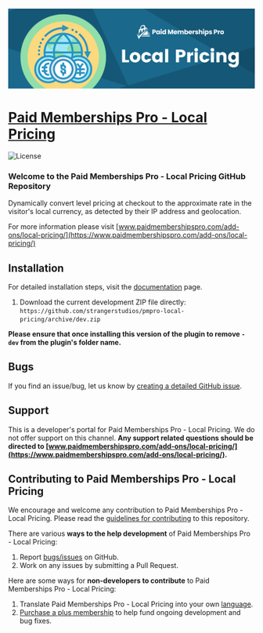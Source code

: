 ![](pmpro-local-pricing-banner.png)

# [Paid Memberships Pro - Local Pricing](https://www.paidmembershipspro.com/add-ons/local-pricing/) #
[comment]: # (Generate badges from shields.io, only works for .org plugins to get other stats etc. We'd have to create our own endpoints for Premium plugins)

![License](https://img.shields.io/badge/license-GPL--3.0%2B-red.svg?style=flat-square)

### Welcome to the Paid Memberships Pro - Local Pricing GitHub Repository

Dynamically convert level pricing at checkout to the approximate rate in the visitor's local currency, as detected by their IP address and geolocation.

For more information please visit [www.paidmembershipspro.com/add-ons/local-pricing/](https://www.paidmembershipspro.com/add-ons/local-pricing/)

## Installation ##
For detailed installation steps, visit the [documentation](https://www.paidmembershipspro.com/add-ons/local-pricing/) page.

1. Download the current development ZIP file directly: `https://github.com/strangerstudios/pmpro-local-pricing/archive/dev.zip`

**Please ensure that once installing this version of the plugin to remove `-dev` from the plugin's folder name.**

## Bugs ##
If you find an issue/bug, let us know by [creating a detailed GitHub issue](https://github.com/strangerstudios/pmpro-local-pricing/issues/new).

## Support ##
This is a developer's portal for Paid Memberships Pro - Local Pricing. We do not offer support on this channel. **Any support related questions should be directed to [www.paidmembershipspro.com/add-ons/local-pricing/](https://www.paidmembershipspro.com/add-ons/local-pricing/).**

## Contributing to Paid Memberships Pro - Local Pricing ##
We encourage and welcome any contribution to Paid Memberships Pro - Local Pricing. Please read the [guidelines for contributing](https://github.com/strangerstudios/pmpro-local-pricing/blob/dev/.github/CONTRIBUTING.md) to this repository.

There are various **ways to the help development** of Paid Memberships Pro - Local Pricing:

1. Report [bugs/issues](https://github.com/strangerstudios/pmpro-local-pricing/issues/new) on GitHub.
2. Work on any issues by submitting a Pull Request.

Here are some ways for **non-developers to contribute** to Paid Memberships Pro - Local Pricing:

1. Translate Paid Memberships Pro - Local Pricing into your own [language](https://www.paidmembershipspro.com/paid-memberships-pro-in-your-language/).
2. [Purchase a plus membership](https://www.paidmembershipspro.com/pricing) to help fund ongoing development and bug fixes.
